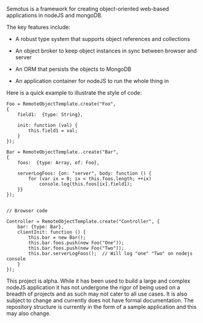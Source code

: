 Semotus is a framework for creating object-oriented web-based applications in nodeJS and mongoDB.

The key features include:

- A robust type system that supports object references and collections

- An object broker to keep object instances in sync between browser and server

- An ORM that persists the objects to MongoDB

- An application container for nodeJS to run the whole thing in


Here is a quick example to illustrate the style of code:
````
Foo = RemoteObjectTemplate.create("Foo",
{
	field1:  {type: String},

	init: function (val) {
		this.field1 = val;
	}
});

Bar = RemoteObjectTemplate..create("Bar",
{
	foos:  {type: Array, of: Foo},

	serverLogFoos: {on: "server", body: function () {
		for (var ix = 0; ix < this.foos.length; ++ix)
			console.log(this.foos[ix].field1);
	}}
});


// Browser code

Controller = RemoteObjectTemplate.create("Controller", {
	bar: {type: Bar},
	clientInit: function () {
		this.bar = new Bar();
		this.bar.foos.push(new Foo("One"));
		this.bar.foos.push(new Foo("Two"));
		this.bar.serverLogFoos();  // Will log "one" "Two" on nodejs console
	}
});
````
This project is alpha.  While it has been used to build a large and complex nodeJS application it has not undergone the rigor of being used on a breadth of projects and as such may not cater to all use cases.  It is also subject to change and currently does not have formal documentation.
The repository structure is currently in the form of a sample application and this may also change.

